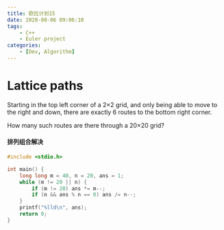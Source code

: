 ```yaml
---
title: 欧拉计划15
date: 2020-08-06 09:06:10
tags:
    - C++
    - Euler project
categories:
    - [Dev, Algorithm]
---
```




# **Lattice paths**

Starting in the top left corner of a 2×2 grid, and only being able to move to the right and down, there are exactly 6 routes to the bottom right corner.

How many such routes are there through a 20×20 grid?



#### 排列组合解决



```c++
#include <stdio.h>

int main() {
    long long m = 40, n = 20, ans = 1;
    while (m != 20 || n) {
        if (m != 20) ans *= m--;
        if (n && ans % n == 0) ans /= n--;
    }
    printf("%lld\n", ans);
    return 0;
}
```

